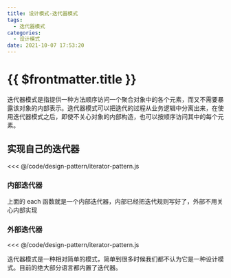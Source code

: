 ```yaml
---
title: 设计模式-迭代器模式
tags:
  - 迭代器模式
categories:
  - 设计模式
date: 2021-10-07 17:53:20
---
```


# {{ $frontmatter.title }}

迭代器模式是指提供一种方法顺序访问一个聚合对象中的各个元素，而又不需要暴露该对象的内部表示。迭代器模式可以把迭代的过程从业务逻辑中分离出来，在使用迭代器模式之后，即使不关心对象的内部构造，也可以按顺序访问其中的每个元素。

<!-- more -->

## 实现自己的迭代器

<<< @/code/design-pattern/iterator-pattern.js

<!-- {% include_code to:12 lang:javascript design-pattern/iterator-pattern.js %} -->

### 内部迭代器

上面的 each 函数就是一个内部迭代器，内部已经把迭代规则写好了，外部不用关心内部实现

### 外部迭代器

<<< @/code/design-pattern/iterator-pattern.js

<!-- {% include_code from:13 lang:javascript design-pattern/iterator-pattern.js %} -->

迭代器模式是一种相对简单的模式，简单到很多时候我们都不认为它是一种设计模式。目前的绝大部分语言都内置了迭代器。
